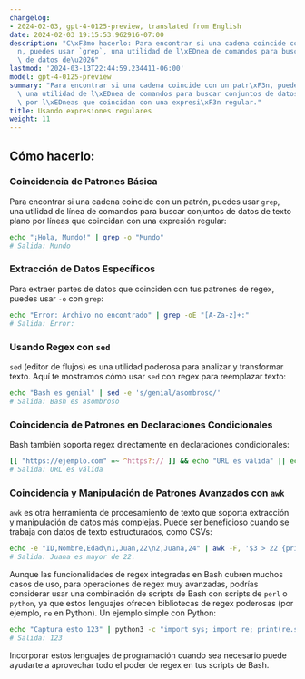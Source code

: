 ```yaml
---
changelog:
- 2024-02-03, gpt-4-0125-preview, translated from English
date: 2024-02-03 19:15:53.962916-07:00
description: "C\xF3mo hacerlo: Para encontrar si una cadena coincide con un patr\xF3\
  n, puedes usar `grep`, una utilidad de l\xEDnea de comandos para buscar conjuntos\
  \ de datos de\u2026"
lastmod: '2024-03-13T22:44:59.234411-06:00'
model: gpt-4-0125-preview
summary: "Para encontrar si una cadena coincide con un patr\xF3n, puedes usar `grep`,\
  \ una utilidad de l\xEDnea de comandos para buscar conjuntos de datos de texto plano\
  \ por l\xEDneas que coincidan con una expresi\xF3n regular."
title: Usando expresiones regulares
weight: 11
---
```


## Cómo hacerlo:


### Coincidencia de Patrones Básica
Para encontrar si una cadena coincide con un patrón, puedes usar `grep`, una utilidad de línea de comandos para buscar conjuntos de datos de texto plano por líneas que coincidan con una expresión regular:

```bash
echo "¡Hola, Mundo!" | grep -o "Mundo"
# Salida: Mundo
```

### Extracción de Datos Específicos
Para extraer partes de datos que coinciden con tus patrones de regex, puedes usar `-o` con `grep`:

```bash
echo "Error: Archivo no encontrado" | grep -oE "[A-Za-z]+:"
# Salida: Error:
```

### Usando Regex con `sed`
`sed` (editor de flujos) es una utilidad poderosa para analizar y transformar texto. Aquí te mostramos cómo usar `sed` con regex para reemplazar texto:

```bash
echo "Bash es genial" | sed -e 's/genial/asombroso/'
# Salida: Bash es asombroso
```

### Coincidencia de Patrones en Declaraciones Condicionales
Bash también soporta regex directamente en declaraciones condicionales:

```bash
[[ "https://ejemplo.com" =~ ^https?:// ]] && echo "URL es válida" || echo "URL es inválida"
# Salida: URL es válida
```

### Coincidencia y Manipulación de Patrones Avanzados con `awk`
`awk` es otra herramienta de procesamiento de texto que soporta extracción y manipulación de datos más complejas. Puede ser beneficioso cuando se trabaja con datos de texto estructurados, como CSVs:

```bash
echo -e "ID,Nombre,Edad\n1,Juan,22\n2,Juana,24" | awk -F, '$3 > 22 {print $2 " es mayor de 22."}'
# Salida: Juana es mayor de 22.
```

Aunque las funcionalidades de regex integradas en Bash cubren muchos casos de uso, para operaciones de regex muy avanzadas, podrías considerar usar una combinación de scripts de Bash con scripts de `perl` o `python`, ya que estos lenguajes ofrecen bibliotecas de regex poderosas (por ejemplo, `re` en Python). Un ejemplo simple con Python:

```bash
echo "Captura esto 123" | python3 -c "import sys; import re; print(re.search('(\d+)', sys.stdin.read()).group(0))"
# Salida: 123
```

Incorporar estos lenguajes de programación cuando sea necesario puede ayudarte a aprovechar todo el poder de regex en tus scripts de Bash.
